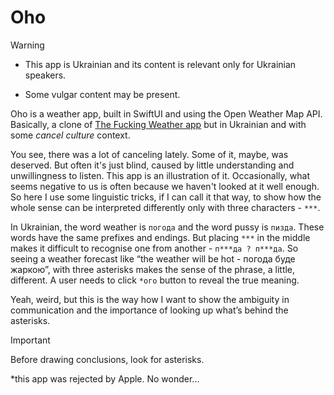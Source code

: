 # Oho
> [!WARNING]  
>- This app is Ukrainian and its content is relevant only for Ukrainian speakers.
> 
>- Some vulgar content may be present.

Oho is a weather app, built in SwiftUI and using the Open Weather Map API. Basically, a clone of [The Fucking Weather app](https://alcohollick.com/tfw) but in Ukrainian and with some _cancel culture_ context. 

You see, there was a lot of canceling lately. Some of it, maybe, was deserved. But often it's just blind, caused by little understanding and unwillingness to listen. This app is an illustration of it. Occasionally, what seems negative to us is often because we haven't looked at it well enough. So here I use some linguistic tricks, if I can call it that way, to show how the whole sense can be interpreted differently only with three characters - `***`.

In Ukrainian, the word weather is `погода` and the word pussy is `пизда`. These words have the same prefixes and endings. But placing `***` in the middle makes it difficult to recognise one from another - `п***да ? п***да`. So seeing a weather forecast like “the weather will be hot - погода буде жаркою”, with three asterisks makes the sense of the phrase, a little, different. A user needs to click `*ого` button to reveal the true meaning. 

Yeah, weird, but this is the way how I want to show the ambiguity in communication and the importance of looking up what’s behind the asterisks.

> [!IMPORTANT]
> Before drawing conclusions, look for asterisks.

*this app was rejected by Apple. No wonder...
